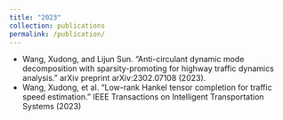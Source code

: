 ```yaml
---
title: "2023"
collection: publications
permalink: /publication/
---
```

- Wang, Xudong, and Lijun Sun. “Anti-circulant dynamic mode decomposition with sparsity-promoting for highway traffic dynamics analysis.” arXiv preprint arXiv:2302.07108 (2023). 
- Wang, Xudong, et al. “Low-rank Hankel tensor completion for traffic speed estimation.” IEEE Transactions on Intelligent Transportation Systems (2023)
